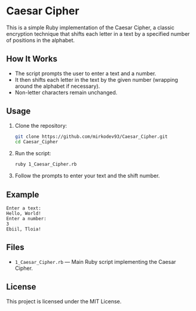 # Caesar Cipher

This is a simple Ruby implementation of the Caesar Cipher, a classic encryption technique that shifts each letter in a text by a specified number of positions in the alphabet.

## How It Works

- The script prompts the user to enter a text and a number.
- It then shifts each letter in the text by the given number (wrapping around the alphabet if necessary).
- Non-letter characters remain unchanged.

## Usage

1. Clone the repository:
    ```sh
    git clone https://github.com/mirkodev93/Caesar_Cipher.git
    cd Caesar_Cipher
    ```

2. Run the script:
    ```sh
    ruby 1_Caesar_Cipher.rb
    ```

3. Follow the prompts to enter your text and the shift number.

## Example

```
Enter a text:
Hello, World!
Enter a number:
3
Ebiil, Tloia!
```

## Files

- `1_Caesar_Cipher.rb` — Main Ruby script implementing the Caesar Cipher.

## License

This project is licensed under the MIT License.

